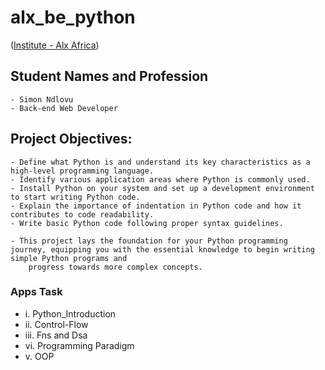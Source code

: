 # alx_be_python
([Institute - Alx Africa](https://www.alxafrica.com/))

## Student Names and Profession
```
- Simon Ndlovu
- Back-end Web Developer
```

## Project Objectives:
```
- Define what Python is and understand its key characteristics as a high-level programming language.
- Identify various application areas where Python is commonly used.
- Install Python on your system and set up a development environment to start writing Python code.
- Explain the importance of indentation in Python code and how it contributes to code readability.
- Write basic Python code following proper syntax guidelines.

- This project lays the foundation for your Python programming journey, equipping you with the essential knowledge to begin writing simple Python programs and
    progress towards more complex concepts.
```

### Apps Task

- i. Python_Introduction
- ii. Control-Flow
- iii. Fns and Dsa
- vi. Programming Paradigm
- v. OOP
